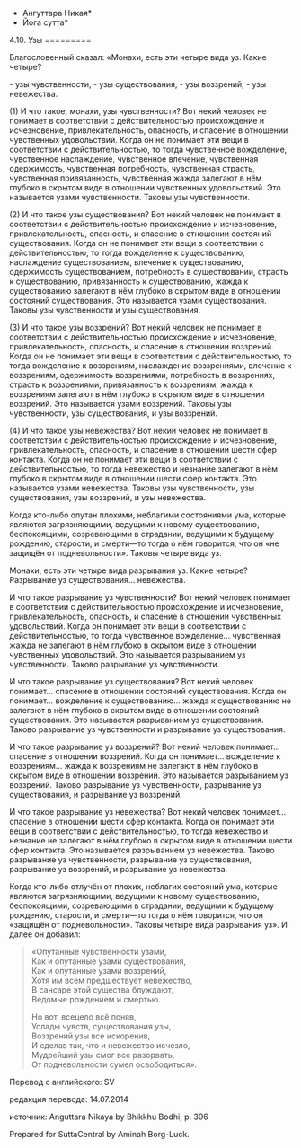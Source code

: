 * Ангуттара Никая*
* Йога сутта*

4\.10\. Узы
\=\=\=\=\=\=\=\=\=

Благословенный сказал: «Монахи, есть эти четыре вида уз\. Какие четыре?

\- узы чувственности,
\- узы существования,
\- узы воззрений,
\- узы невежества\.

\(1\) И что такое, монахи, узы чувственности? Вот некий человек не понимает в соответствии с действительностью происхождение и исчезновение, привлекательность, опасность, и спасение в отношении чувственных удовольствий\. Когда он не понимает эти вещи в соответствии с действительностью, то тогда чувственное вожделение, чувственное наслаждение, чувственное влечение, чувственная одержимость, чувственная потребность, чувственная страсть, чувственная привязанность, чувственная жажда залегают в нём глубоко в скрытом виде в отношении чувственных удовольствий\. Это называется узами чувственности\. Таковы узы чувственности\.

\(2\) И что такое узы существования? Вот некий человек не понимает в соответствии с действительностью происхождение и исчезновение, привлекательность, опасность, и спасение в отношении состояний существования\. Когда он не понимает эти вещи в соответствии с действительностью, то тогда вожделение к существованию, наслаждение существованием, влечение к существованию, одержимость существованием, потребность в существовании, страсть к существованию, привязанность к существованию, жажда к существованию залегают в нём глубоко в скрытом виде в отношении состояний существования\. Это называется узами существования\. Таковы узы чувственности и узы существования\.

\(3\) И что такое узы воззрений? Вот некий человек не понимает в соответствии с действительностью происхождение и исчезновение, привлекательность, опасность, и спасение в отношении воззрений\. Когда он не понимает эти вещи в соответствии с действительностью, то тогда вожделение к воззрениям, наслаждение воззрениями, влечение к воззрениям, одержимость воззрениями, потребность в воззрениях, страсть к воззрениями, привязанность к воззрениям, жажда к воззрениям залегают в нём глубоко в скрытом виде в отношении воззрений\. Это называется узами воззрений\. Таковы узы чувственности, узы существования, и узы воззрений\.

\(4\) И что такое узы невежества? Вот некий человек не понимает в соответствии с действительностью происхождение и исчезновение, привлекательность, опасность, и спасение в отношении шести сфер контакта\. Когда он не понимает эти вещи в соответствии с действительностью, то тогда невежество и незнание залегают в нём глубоко в скрытом виде в отношении шести сфер контакта\. Это называется узами невежества\. Таковы узы чувственности, узы существования, узы воззрений, и узы невежества\.

Когда кто\-либо опутан плохими, неблагими состояниями ума, которые являются загрязняющими, ведущими к новому существованию, беспокоящими, созревающими в страдании, ведущими к будущему рождению, старости, и смерти—то тогда о нём говорится, что он «не защищён от подневольности»\. Таковы четыре вида уз\.

Монахи, есть эти четыре вида разрывания уз\. Какие четыре? Разрывание уз существования… невежества\.

И что такое разрывание уз чувственности? Вот некий человек понимает в соответствии с действительностью происхождение и исчезновение, привлекательность, опасность, и спасение в отношении чувственных удовольствий\. Когда он понимает эти вещи в соответствии с действительностью, то тогда чувственное вожделение… чувственная жажда не залегают в нём глубоко в скрытом виде в отношении чувственных удовольствий\. Это называется разрыванием уз чувственности\. Таково разрывание уз чувственности\.

И что такое разрывание уз существования? Вот некий человек понимает… спасение в отношении состояний существования\. Когда он понимает… вожделение к существованию… жажда к существованию не залегают в нём глубоко в скрытом виде в отношении состояний существования\. Это называется разрыванием уз существования\. Таково разрывание уз чувственности и разрывание уз существования\.

И что такое разрывание уз воззрений? Вот некий человек понимает… спасение в отношении воззрений\. Когда он понимает… вожделение к воззрениям… жажда к воззрениям не залегают в нём глубоко в скрытом виде в отношении воззрений\. Это называется разрыванием уз воззрений\. Таково разрывание уз чувственности, разрывание уз существования, и разрывание уз воззрений\.

И что такое разрывание уз невежества? Вот некий человек понимает… спасение в отношении шести сфер контакта\. Когда он понимает эти вещи в соответствии с действительностью, то тогда невежество и незнание не залегают в нём глубоко в скрытом виде в отношении шести сфер контакта\. Это называется разрыванием уз невежества\. Таково разрывание уз чувственности, разрывание уз существования, разрывание уз воззрений, и разрывание уз невежества\.

Когда кто\-либо отлучён от плохих, неблагих состояний ума, которые являются загрязняющими, ведущими к новому существованию, беспокоящими, созревающими в страдании, ведущими к будущему рождению, старости, и смерти—то тогда о нём говорится, что он «защищён от подневольности»\. Таковы четыре вида разрывания уз»\. И далее он добавил:

> «Опутанные чувственности узами,  
> Как и опутанные узами существования,  
> Как и опутанные узами воззрений,  
> Хотя им всем предшествует невежество,  
> В сансаре этой существа блуждают,  
> Ведомые рождением и смертью\.  
>   
> Но вот, всецело всё поняв,  
> Услады чувств, существования узы,  
> Воззрений узы все искоренив,  
> И сделав так, что и невежество исчезло,  
> Мудрейший узы смог все разорвать,  
> От подневольности сумел освободиться»\.

Перевод с английского: SV

редакция перевода: 14\.07\.2014

источник: Anguttara Nikaya by Bhikkhu Bodhi, p\. 396

Prepared for SuttaCentral by Aminah Borg\-Luck\.